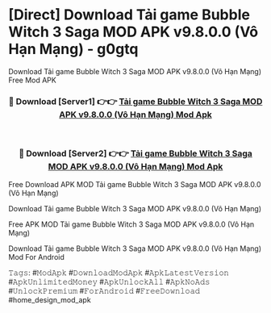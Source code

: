 # [Direct] Download Tải game Bubble Witch 3 Saga MOD APK v9.8.0.0 (Vô Hạn Mạng) - g0gtq
Download Tải game Bubble Witch 3 Saga MOD APK v9.8.0.0 (Vô Hạn Mạng) Free Mod APK

<div align="center">
<h3>🔴 Download [Server1] 👉👉 <a href="https://apk-comot.site?title=Tải_game_Bubble_Witch_3_Saga_MOD_APK_v9.8.0.0_(Vô_Hạn_Mạng)">Tải game Bubble Witch 3 Saga MOD APK v9.8.0.0 (Vô Hạn Mạng) Mod Apk</a></h3><br>

<h3>🔴 Download [Server2] 👉👉 <a href="https://apk-comot.site?title=Tải_game_Bubble_Witch_3_Saga_MOD_APK_v9.8.0.0_(Vô_Hạn_Mạng)">Tải game Bubble Witch 3 Saga MOD APK v9.8.0.0 (Vô Hạn Mạng) Mod Apk</a></h3>
</div>


Free Download APK MOD Tải game Bubble Witch 3 Saga MOD APK v9.8.0.0 (Vô Hạn Mạng)

Download Tải game Bubble Witch 3 Saga MOD APK v9.8.0.0 (Vô Hạn Mạng) 

Free APK MOD Tải game Bubble Witch 3 Saga MOD APK v9.8.0.0 (Vô Hạn Mạng) 

Download Tải game Bubble Witch 3 Saga MOD APK v9.8.0.0 (Vô Hạn Mạng) Mod For Android

𝚃𝚊𝚐𝚜: #𝙼𝚘𝚍𝙰𝚙𝚔 #𝙳𝚘𝚠𝚗𝚕𝚘𝚊𝚍𝙼𝚘𝚍𝙰𝚙𝚔 #𝙰𝚙𝚔𝙻𝚊𝚝𝚎𝚜𝚝𝚅𝚎𝚛𝚜𝚒𝚘𝚗 #𝙰𝚙𝚔𝚄𝚗𝚕𝚒𝚖𝚒𝚝𝚎𝚍𝙼𝚘𝚗𝚎𝚢 #𝙰𝚙𝚔𝚄𝚗𝚕𝚘𝚌𝚔𝙰𝚕𝚕 #𝙰𝚙𝚔𝙽𝚘𝙰𝚍𝚜 #𝚄𝚗𝚕𝚘𝚌𝚔𝙿𝚛𝚎𝚖𝚒𝚞𝚖 #𝙵𝚘𝚛𝙰𝚗𝚍𝚛𝚘𝚒𝚍 #𝙵𝚛𝚎𝚎𝙳𝚘𝚠𝚗𝚕𝚘𝚊𝚍 #home_design_mod_apk